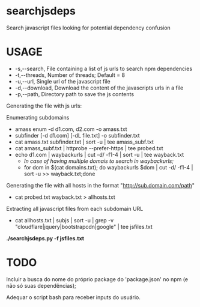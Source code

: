# searchjsdeps
Search javascript files looking for potential dependency confusion

# USAGE
* -s,--search, File containing a list of js urls to search npm dependencies
* -t,--threads, Number of threads; Default = 8
* -u,--url, Single url of the javascript file
* -d,--download, Download the content of the javascripts urls in a file
* -p,--path, Directory path to save the js contents

Generating the file with js urls:

Enumerating subdomains
* amass enum -d d1.com, d2.com -o amass.txt
* subfinder [-d d1.com] [-dL file.txt] -o subfinder.txt
* cat amass.txt subfinder.txt | sort -u | tee amass_subf.txt
* cat amass_subf.txt | httprobe --prefer-https | tee probed.txt
* echo d1.com | waybackurls | cut -d/ -f1-4 | sort -u | tee wayback.txt
  *  _In case of having multiple domais to search in waybackurls;_   
  * for dom in $(cat domains.txt); do waybackurls $dom | cut -d/ -f1-4 | sort -u >> wayback.txt;done


Generating the file with all hosts in the format "http://sub.domain.com/path"
* cat probed.txt wayback.txt > allhosts.txt 

Extracting all javascript files from each subdomain URL
* cat allhosts.txt | subjs | sort -u | grep -v "cloudflare\|jquery\|bootstrapcdn\|google" | tee jsfiles.txt 

**./searchjsdeps.py -f jsfiles.txt**

# TODO

Incluir a busca do nome do próprio package do 'package.json' no npm (e não só suas dependências);

Adequar o script bash para receber inputs do usuário.

